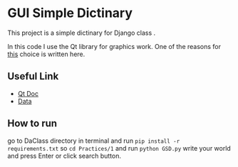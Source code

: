 # GUI Simple Dictinary 

This project is a simple dictinary for Django class .

In this code I use the Qt library for graphics work. One of the reasons for [this](https://dev.to/amigosmaker/python-gui-pyqt-vs-tkinter-5hdd) choice is written here.

## Useful Link
* [Qt Doc](https://doc.qt.io/qtforpython/contents.html)
* [Data](https://ankiweb.net/shared/info/923089455)

## How to run
go to DaClass directory in terminal and run `pip install -r requirements.txt` so  `cd Practices/1` and run `python GSD.py` write your world and press Enter or click search button.

